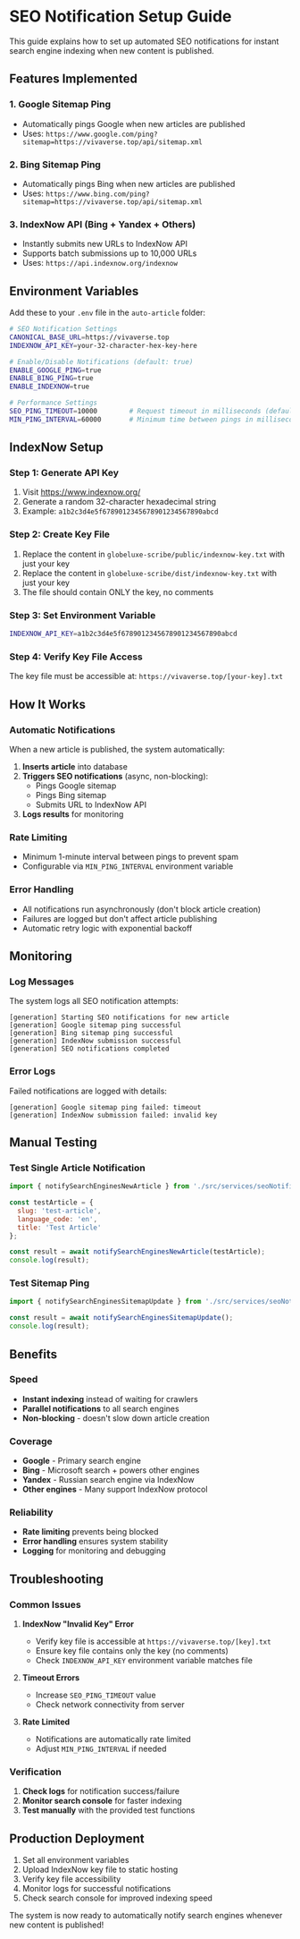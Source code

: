 # SEO Notification Setup Guide

This guide explains how to set up automated SEO notifications for instant search engine indexing when new content is published.

## Features Implemented

### 1. Google Sitemap Ping
- Automatically pings Google when new articles are published
- Uses: `https://www.google.com/ping?sitemap=https://vivaverse.top/api/sitemap.xml`

### 2. Bing Sitemap Ping  
- Automatically pings Bing when new articles are published
- Uses: `https://www.bing.com/ping?sitemap=https://vivaverse.top/api/sitemap.xml`

### 3. IndexNow API (Bing + Yandex + Others)
- Instantly submits new URLs to IndexNow API
- Supports batch submissions up to 10,000 URLs
- Uses: `https://api.indexnow.org/indexnow`

## Environment Variables

Add these to your `.env` file in the `auto-article` folder:

```bash
# SEO Notification Settings
CANONICAL_BASE_URL=https://vivaverse.top
INDEXNOW_API_KEY=your-32-character-hex-key-here

# Enable/Disable Notifications (default: true)
ENABLE_GOOGLE_PING=true
ENABLE_BING_PING=true
ENABLE_INDEXNOW=true

# Performance Settings
SEO_PING_TIMEOUT=10000        # Request timeout in milliseconds (default: 10s)
MIN_PING_INTERVAL=60000       # Minimum time between pings in milliseconds (default: 1min)
```

## IndexNow Setup

### Step 1: Generate API Key
1. Visit https://www.indexnow.org/
2. Generate a random 32-character hexadecimal string
3. Example: `a1b2c3d4e5f6789012345678901234567890abcd`

### Step 2: Create Key File
1. Replace the content in `globeluxe-scribe/public/indexnow-key.txt` with just your key
2. Replace the content in `globeluxe-scribe/dist/indexnow-key.txt` with just your key
3. The file should contain ONLY the key, no comments

### Step 3: Set Environment Variable
```bash
INDEXNOW_API_KEY=a1b2c3d4e5f6789012345678901234567890abcd
```

### Step 4: Verify Key File Access
The key file must be accessible at: `https://vivaverse.top/[your-key].txt`

## How It Works

### Automatic Notifications
When a new article is published, the system automatically:

1. **Inserts article** into database
2. **Triggers SEO notifications** (async, non-blocking):
   - Pings Google sitemap
   - Pings Bing sitemap  
   - Submits URL to IndexNow API
3. **Logs results** for monitoring

### Rate Limiting
- Minimum 1-minute interval between pings to prevent spam
- Configurable via `MIN_PING_INTERVAL` environment variable

### Error Handling
- All notifications run asynchronously (don't block article creation)
- Failures are logged but don't affect article publishing
- Automatic retry logic with exponential backoff

## Monitoring

### Log Messages
The system logs all SEO notification attempts:

```
[generation] Starting SEO notifications for new article
[generation] Google sitemap ping successful
[generation] Bing sitemap ping successful  
[generation] IndexNow submission successful
[generation] SEO notifications completed
```

### Error Logs
Failed notifications are logged with details:

```
[generation] Google sitemap ping failed: timeout
[generation] IndexNow submission failed: invalid key
```

## Manual Testing

### Test Single Article Notification
```javascript
import { notifySearchEnginesNewArticle } from './src/services/seoNotificationService.js';

const testArticle = {
  slug: 'test-article',
  language_code: 'en',
  title: 'Test Article'
};

const result = await notifySearchEnginesNewArticle(testArticle);
console.log(result);
```

### Test Sitemap Ping
```javascript
import { notifySearchEnginesSitemapUpdate } from './src/services/seoNotificationService.js';

const result = await notifySearchEnginesSitemapUpdate();
console.log(result);
```

## Benefits

### Speed
- **Instant indexing** instead of waiting for crawlers
- **Parallel notifications** to all search engines
- **Non-blocking** - doesn't slow down article creation

### Coverage
- **Google** - Primary search engine
- **Bing** - Microsoft search + powers other engines
- **Yandex** - Russian search engine via IndexNow
- **Other engines** - Many support IndexNow protocol

### Reliability
- **Rate limiting** prevents being blocked
- **Error handling** ensures system stability
- **Logging** for monitoring and debugging

## Troubleshooting

### Common Issues

1. **IndexNow "Invalid Key" Error**
   - Verify key file is accessible at `https://vivaverse.top/[key].txt`
   - Ensure key file contains only the key (no comments)
   - Check `INDEXNOW_API_KEY` environment variable matches file

2. **Timeout Errors**
   - Increase `SEO_PING_TIMEOUT` value
   - Check network connectivity from server

3. **Rate Limited**
   - Notifications are automatically rate limited
   - Adjust `MIN_PING_INTERVAL` if needed

### Verification

1. **Check logs** for notification success/failure
2. **Monitor search console** for faster indexing
3. **Test manually** with the provided test functions

## Production Deployment

1. Set all environment variables
2. Upload IndexNow key file to static hosting
3. Verify key file accessibility
4. Monitor logs for successful notifications
5. Check search console for improved indexing speed

The system is now ready to automatically notify search engines whenever new content is published!
